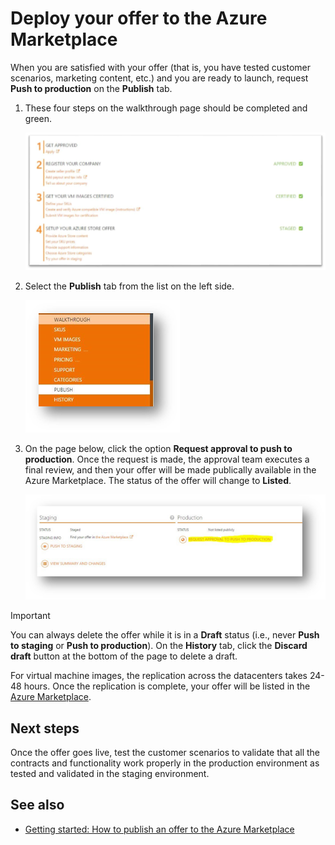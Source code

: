 <properties
   pageTitle="Deploy your offer to the Azure Marketplace | Microsoft Azure"
   description="Learn about and walk through the instructions to deploy your offer--virtual machine image, developer service, data service, etc.--to the Azure Marketplace."
   services="marketplace-publishing"
   documentationCenter=""
   authors="HannibalSII"
   manager=""
   editor=""/>

<tags
   ms.service="marketplace"
   ms.devlang="na"
   ms.topic="article"
   ms.tgt_pltfrm="na"
   ms.workload="na"
   ms.date="01/07/2016"
   ms.author="hascipio" />

# Deploy your offer to the Azure Marketplace
When you are satisfied with your offer (that is, you have tested customer scenarios, marketing content, etc.) and you are ready to launch, request **Push to production** on the **Publish** tab.  

1. These four steps on the walkthrough page should be completed and green.

   ![drawing][img-pubportal-walkthru-checked]

2. Select the **Publish** tab from the list on the left side.

   ![drawing][img-pubportal-menu-publish]

3. On the page below, click the option **Request approval to push to production**. Once the request is made, the approval team executes a final review, and then your offer will be made publically available in the Azure Marketplace. The status of the offer will change to **Listed**.

   ![drawing][img-pubportal-publish-pushproduction]


> [!IMPORTANT]
> You can always delete the offer while it is in a **Draft** status (i.e., never **Push to staging** or **Push to production**). On the **History** tab, click the **Discard draft** button at the bottom of the page to delete a draft.
> 
> For virtual machine images, the replication across the datacenters takes 24-48 hours. Once the replication is complete, your offer will be listed in the [Azure Marketplace](https://azure.microsoft.com/marketplace/).
> 
> 
## Next steps
Once the offer goes live, test the customer scenarios to validate that all the contracts and functionality work properly in the production environment as tested and validated in the staging environment.

## See also
* [Getting started: How to publish an offer to the Azure Marketplace](marketplace-publishing-getting-started.md)

[img-pubportal-walkthru-checked]:media/marketplace-publishing-push-to-production/pubportal-walkthru-checked.png
[img-pubportal-menu-publish]:media/marketplace-publishing-push-to-production/pubportal-menu-publish.png
[img-pubportal-publish-pushproduction]:media/marketplace-publishing-push-to-production/pubportal-publish-pushproduction.png
